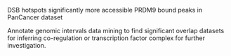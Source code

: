 DSB hotspots 
significantly more accessible PRDM9 bound peaks in PanCancer dataset

Annotate genomic intervals
data mining to find significant overlap datasets for inferring co-regulation or transcription factor complex for further investigation.
<!--stackedit_data:
eyJoaXN0b3J5IjpbLTEyOTA3ODQ2MTYsLTE4MTc5MzI5ODcsMT
cyNjc3OTY5NiwxNDc0MDYyODA5XX0=
-->